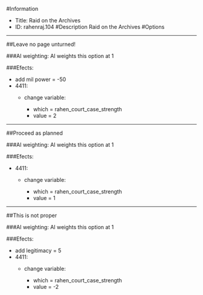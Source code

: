 #Information
 - Title: Raid on the Archives
 - ID: rahenraj.104
#Description
Raid on the Archives
#Options

___
##Leave no page unturned!

###AI weighting:
AI weights this option at 1


###Efects:<ul><li>add mil power = -50</li><li>4411:</li><ul><li>change variable:</li><ul><li>which = rahen_court_case_strength</li><li>value = 2</li></ul></ul></ul>

___
##Proceed as planned

###AI weighting:
AI weights this option at 1


###Efects:<ul><li>4411:</li><ul><li>change variable:</li><ul><li>which = rahen_court_case_strength</li><li>value = 1</li></ul></ul></ul>

___
##This is not proper

###AI weighting:
AI weights this option at 1


###Efects:<ul><li>add legitimacy = 5</li><li>4411:</li><ul><li>change variable:</li><ul><li>which = rahen_court_case_strength</li><li>value = -2</li></ul></ul></ul>

